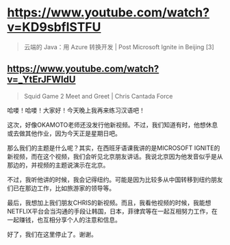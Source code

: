 # https://www.youtube.com/watch?v=KD9sbflSTFU

> 云端的 Java：用 Azure 转换开发 | Post Microsoft Ignite in Beijing [3] 

## https://www.youtube.com/watch?v=_YtErJFWldU

> Squid Game 2 Meet and Greet | Chris Cantada Force 

哈喽！哈喽！大家好！今天晚上我再来练习汉语吧！

这次，好像OKAMOTO老师还没发行他新视频。不过，我们知道有时，他想休息或去做其他作业，因为今天正是星期日吧。

那么我们的主题是什么呢？其实，在西班牙语课我讲的是MICROSOFT IGNITE的新视频，而在这个视频，我们会听见北京朋友讲话。我说北京因为他发音似乎是从那边的，并视频的主题说演示在北京。

不过，我听他讲的时候，我会记得纽约。可能是因为比较多从中国转移到纽约朋友们已在那边工作，比如旅游家的领导等。

最后，我想加上我们朋友CHRIS的新视频。而且，我看他视频的时候，我能想NETFLIX平台会当沟通的手段让韩国，日本，菲律宾等在一起互相努力工作，在一起赚钱，也互相分享个人的注意和信息。

好了，我们在这里停止了。谢谢。
